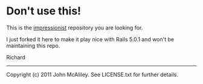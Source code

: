 # Don't use this!

This is the [impressionist](https://github.com/charlotte-ruby/impressionist) repository you are looking for.

I just forked it here to make it play nice with Rails 5.0.1 and won't be maintaining this repo.

Richard

<hr>

Copyright (c) 2011 John McAliley. See LICENSE.txt for further details.

